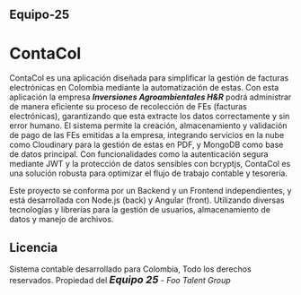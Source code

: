 ## Equipo-25

# ContaCol

ContaCol es una aplicación diseñada para simplificar la gestión de facturas electrónicas en Colombia mediante la automatización de estas. Con esta aplicación la empresa **_Inversiones Agroambientales H&R_** podrá administrar de manera eficiente su proceso de recolección de FEs (facturas electrónicas), garantizando que esta extracte los datos correctamente y sin error humano. El sistema permite la creación, almacenamiento y validación de pago de las FEs emitidas a la empresa, integrando servicios en la nube como Cloudinary para la gestión de estas en PDF, y MongoDB como base de datos principal. Con funcionalidades como la autenticación segura mediante JWT y la protección de datos sensibles con bcryptjs, ContaCol es una solución robusta para optimizar el flujo de trabajo contable y tesorería.

Este proyecto se conforma por un Backend y un Frontend independientes, y está desarrollada con Node.js (back) y Angular (front). Utilizando diversas tecnologías y librerías para la gestión de usuarios, almacenamiento de datos y manejo de archivos.

## Licencia

Sistema contable desarrollado para Colombia, Todo los derechos reservados. Propiedad del <span style="font-size: 18px;">_**Equipo 25**</span> - Foo Talent Group_
